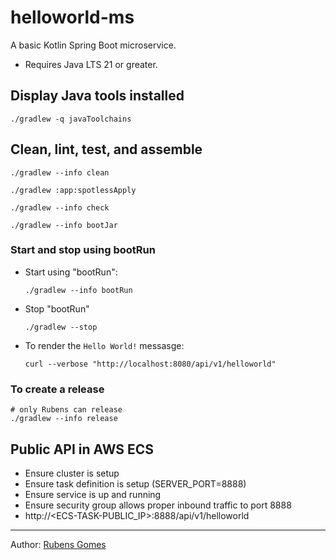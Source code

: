 # helloworld-ms

A basic Kotlin Spring Boot microservice.

- Requires Java LTS 21 or greater.

## Display Java tools installed

```shell
./gradlew -q javaToolchains
```

## Clean, lint, test, and assemble

```shell
./gradlew --info clean
```

```shell
./gradlew :app:spotlessApply
```

```shell
./gradlew --info check
```

```shell
./gradlew --info bootJar
```

### Start and stop using bootRun

- Start using "bootRun":

  ```shell
  ./gradlew --info bootRun
  ```

- Stop "bootRun"

  ```shell
  ./gradlew --stop
  ```

- To render the `Hello World!` messasge:

  ```shell
  curl --verbose "http://localhost:8080/api/v1/helloworld"
  ```

### To create a release

```shell
# only Rubens can release
./gradlew --info release
```

## Public API in AWS ECS

- Ensure cluster is setup
- Ensure task definition is setup (SERVER_PORT=8888)
- Ensure service is up and running
- Ensure security group allows proper inbound traffic to port 8888
- http://<ECS-TASK-PUBLIC_IP>:8888/api/v1/helloworld

---
Author:  [Rubens Gomes](https://rubensgomes.com/)
